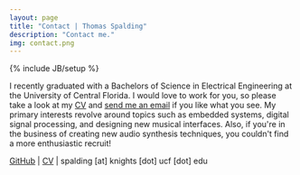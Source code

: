 ```yaml
---
layout: page
title: "Contact | Thomas Spalding"
description: "Contact me."
img: contact.png
---
```

{% include JB/setup %}

I recently graduated with a Bachelors of Science in Electrical Engineering at the University of Central Florida. I would love to work for you, so please take a look at my [CV](http://mechanicalape.com/spalding_cv.pdf) and [send me an email](mailto:spalding@knights.ucf.edu) if you like what you see. My primary interests revolve around topics such as embedded systems, digital signal processing, and designing new musical interfaces. Also, if you're in the business of creating new audio synthesis techniques, you couldn't find a more enthusiastic recruit!

[GitHub](https://github.com/antivapor) | [CV](http://mechanicalape.com/spalding_cv.pdf) | spalding \[at\] knights \[dot\] ucf \[dot\] edu
